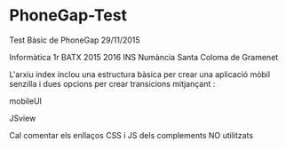 # PhoneGap-Test

Test Bàsic de PhoneGap
29/11/2015


Informàtica 1r BATX 2015 2016
INS Numància 
Santa Coloma de Gramenet


L'arxiu index inclou una estructura bàsica per crear una 
aplicació mòbil senzilla i dues opcions per crear transicions
mitjançant :

mobileUI

JSview

Cal comentar els enllaços CSS i JS dels complements NO utilitzats
